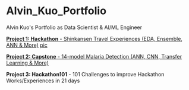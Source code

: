 # Alvin_Kuo_Portfolio
Alvin Kuo's Portfolio as Data Scientist &amp; AI/ML Engineer

[**Project 1: Hackathon** -  Shinkansen Travel Experiences (EDA, Ensemble, ANN & More)](https://github.com/beethofen/Hackathon_MIT_ADSP_Shinkansen/blob/main/Hackathon_BetaMindz_Final.ipynb)
[pic](https://www.dropbox.com/s/v6y58nc0of1yty0/Screen%20Shot%202022-05-10%20at%2012.30.13%20AM.png?dl=0)
>
[**Project 2: Capstone** - 14-model Malaria Detection (ANN, CNN, Transfer Learning & More)](https://github.com/beethofen/Capstone/blob/main/Alvin_Kuo_Capstone_Notebook_Deep_Learning_Final.ipynb)
>
**Project 3: Hackathon101** - 101 Challenges to improve Hackathon Works/Experiences in 21 days

